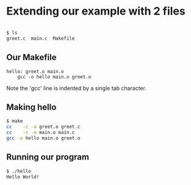 # Extending our example with 2 files

```bash

$ ls
greet.c  main.c  Makefile 
```

## Our Makefile

```make
hello: greet.o main.o
	gcc -o hello main.o greet.o

```


Note the 'gcc' line is indented by a single tab character.


## Making hello

```bash
$ make
cc    -c -o greet.o greet.c
cc    -c -o main.o main.c
gcc -o hello main.o greet.o
```

## Running our program

```bash
$ ./hello 
Hello World!

```


